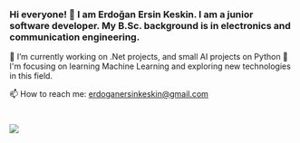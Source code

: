 ### Hi everyone! 👋 I am Erdoğan Ersin Keskin. I am a junior software developer. My B.Sc. background is in electronics and communication engineering.

📖 I’m currently working on .Net projects, and small AI projects on Python
🌱 I'm focusing on learning Machine Learning and exploring new technologies in this field.

📫 How to reach me: erdoganersinkeskin@gmail.com 


<!--
**erdoganersinkeskin/erdoganersinkeskin** is a ✨ _special_ ✨ repository because its `README.md` (this file) appears on your GitHub profile.

Here are some ideas to get you started:

- 🔭 I’m currently working on ...
- 🌱 I’m currently learning ...
- 👯 I’m looking to collaborate on ...
- 🤔 I’m looking for help with ...
- 💬 Ask me about ...
- 📫 How to reach me: ...
- 😄 Pronouns: ...
- ⚡ Fun fact: ...
-->







# ![](https://komarev.com/ghpvc/?username=erdoganersinkeskin&color=orange)
